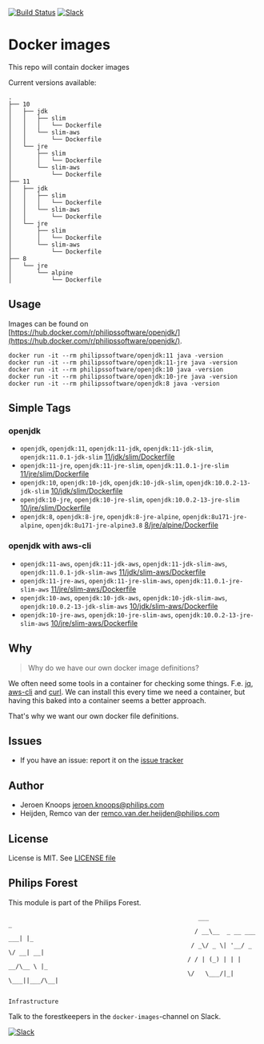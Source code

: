 [![Build Status](https://travis-ci.com/philips-software/openjdk.svg?branch=master)](https://travis-ci.com/philips-software/openjdk)
[![Slack](https://philips-software-slackin.now.sh/badge.svg)](https://philips-software-slackin.now.sh)

# Docker images

This repo will contain docker images

Current versions available:
```
.
├── 10
│   ├── jdk
│   │   ├── slim
│   │   │   └── Dockerfile
│   │   └── slim-aws
│   │       └── Dockerfile
│   └── jre
│       ├── slim
│       │   └── Dockerfile
│       └── slim-aws
│           └── Dockerfile
├── 11
│   ├── jdk
│   │   ├── slim
│   │   │   └── Dockerfile
│   │   └── slim-aws
│   │       └── Dockerfile
│   └── jre
│       ├── slim
│       │   └── Dockerfile
│       └── slim-aws
│           └── Dockerfile
├── 8
│   └── jre
│       └── alpine
│           └── Dockerfile

```
## Usage

Images can be found on [https://hub.docker.com/r/philipssoftware/openjdk/](https://hub.docker.com/r/philipssoftware/openjdk/).

```
docker run -it --rm philipssoftware/openjdk:11 java -version
docker run -it --rm philipssoftware/openjdk:11-jre java -version
docker run -it --rm philipssoftware/openjdk:10 java -version
docker run -it --rm philipssoftware/openjdk:10-jre java -version
docker run -it --rm philipssoftware/openjdk:8 java -version
```

## Simple Tags

### openjdk
- `openjdk`, `openjdk:11`, `openjdk:11-jdk`, `openjdk:11-jdk-slim`, `openjdk:11.0.1-jdk-slim` [11/jdk/slim/Dockerfile](11/jdk/slim/Dockerfile)
- `openjdk:11-jre`, `openjdk:11-jre-slim`, `openjdk:11.0.1-jre-slim` [11/jre/slim/Dockerfile](11/jre/slim/Dockerfile)
- `openjdk:10`, `openjdk:10-jdk`, `openjdk:10-jdk-slim`, `openjdk:10.0.2-13-jdk-slim` [10/jdk/slim/Dockerfile](10/jdk/slim/Dockerfile)
- `openjdk:10-jre`, `openjdk:10-jre-slim`, `openjdk:10.0.2-13-jre-slim` [10/jre/slim/Dockerfile](10/jre/slim/Dockerfile)
- `openjdk:8`, `openjdk:8-jre`, `openjdk:8-jre-alpine`, `openjdk:8u171-jre-alpine`, `openjdk:8u171-jre-alpine3.8`
 [8/jre/alpine/Dockerfile](8/jre/alpine/Dockerfile)

### openjdk with aws-cli
- `openjdk:11-aws`, `openjdk:11-jdk-aws`, `openjdk:11-jdk-slim-aws`, `openjdk:11.0.1-jdk-slim-aws` [11/jdk/slim-aws/Dockerfile](11/jdk/slim-aws/Dockerfile)
- `openjdk:11-jre-aws`, `openjdk:11-jre-slim-aws`, `openjdk:11.0.1-jre-slim-aws` [11/jre/slim-aws/Dockerfile](11/jre/slim-aws/Dockerfile)
- `openjdk:10-aws`, `openjdk:10-jdk-aws`, `openjdk:10-jdk-slim-aws`, `openjdk:10.0.2-13-jdk-slim-aws` [10/jdk/slim-aws/Dockerfile](10/jdk/slim-aws/Dockerfile)
- `openjdk:10-jre-aws`, `openjdk:10-jre-slim-aws`, `openjdk:10.0.2-13-jre-slim-aws` [10/jre/slim-aws/Dockerfile](10/jre/slim-aws/Dockerfile)

## Why

> Why do we have our own docker image definitions?

We often need some tools in a container for checking some things. F.e. [jq](https://stedolan.github.io/jq/), [aws-cli](https://aws.amazon.com/cli/) and [curl](https://curl.haxx.se/).
We can install this every time we need a container, but having this baked into a container seems a better approach.

That's why we want our own docker file definitions.

## Issues

- If you have an issue: report it on the [issue tracker](https://github.com/philips-software/openjdk/issues)

## Author

- Jeroen Knoops <jeroen.knoops@philips.com>
- Heijden, Remco van der <remco.van.der.heijden@philips.com>

## License

License is MIT. See [LICENSE file](LICENSE.md)

## Philips Forest

This module is part of the Philips Forest.

```
                                                     ___                   _
                                                    / __\__  _ __ ___  ___| |_
                                                   / _\/ _ \| '__/ _ \/ __| __|
                                                  / / | (_) | | |  __/\__ \ |_
                                                  \/   \___/|_|  \___||___/\__|  

                                                                 Infrastructure
```

Talk to the forestkeepers in the `docker-images`-channel on Slack.

[![Slack](https://philips-software-slackin.now.sh/badge.svg)](https://philips-software-slackin.now.sh)
